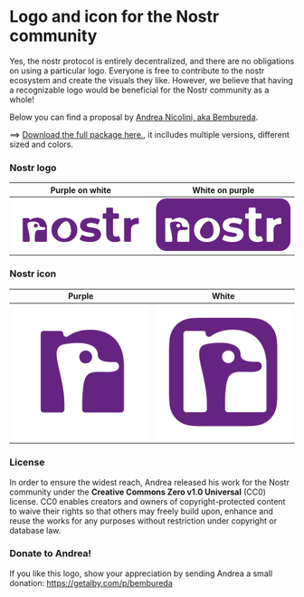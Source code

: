 # Logo and icon for the Nostr community

Yes, the nostr protocol is entirely decentralized, and there are no obligations on using a particular logo.
Everyone is free to contribute to the nostr ecosystem and create the visuals they like.
However, we believe that having a recognizable logo would be beneficial for the Nostr community as a whole!

Below you can find a proposal by [Andrea Nicolini, aka Bembureda](https://dribbble.com/Bembureda).  

==> [Download the full package here.](/nostr-logo-and-icon.zip), it inclludes multiple versions, different sized and colors.

### Nostr logo 
| Purple on white | White on purple |
| ------- | ------- | 
| ![Nostr logo purple on white](/nostr-logo-purple-on-white-929x363.png) | ![Nostr logo white on purple](/nostr-logo-white-on-purple-929x363.png) |

### Nostr icon
| Purple | White | 
| ------- | ------- |  
| ![Nostr icon purple ](/nostr-icon-purple-256x256.png) | ![Nostr icon white](/nostr-icon-white-256x256.png) |

### License
In order to ensure the widest reach, Andrea released his work for the Nostr community under the **Creative Commons Zero v1.0 Universal** (CC0) license.
CC0 enables creators and owners of copyright-protected content to waive their rights so that others may freely build upon, enhance and reuse the works for any purposes without restriction under copyright or database law.

### Donate to Andrea!
If you like this logo, show your appreciation by sending Andrea a small donation: https://getalby.com/p/bembureda
